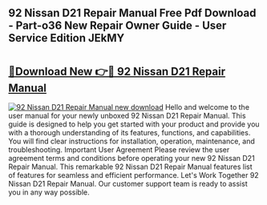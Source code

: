 ## 92 Nissan D21 Repair Manual Free Pdf Download - Part-o36 New Repair Owner Guide - User Service Edition JEkMY

# <h2><a href="http://bc6113.oget.top/?id=92+Nissan+D21+Repair+Manual">🔗Download New 👉🔴 92 Nissan D21 Repair Manual</a></h2>

[![92 Nissan D21 Repair Manual new download](https://i.imgur.com/5g1atiW.png)](http://bc6113.oget.top/?id=92+Nissan+D21+Repair+Manual)
Hello and welcome to the user manual for your newly unboxed 92 Nissan D21 Repair Manual. This guide is designed to help you get started with your product and provide you with a thorough understanding of its features, functions, and capabilities. You will find clear instructions for installation, operation, maintenance, and troubleshooting. Important User Agreement Please review the user agreement terms and conditions before operating your new 92 Nissan D21 Repair Manual. This remarkable 92 Nissan D21 Repair Manual features list of features for seamless and efficient performance. Let's Work Together 92 Nissan D21 Repair Manual. Our customer support team is ready to assist you in any way possible.
